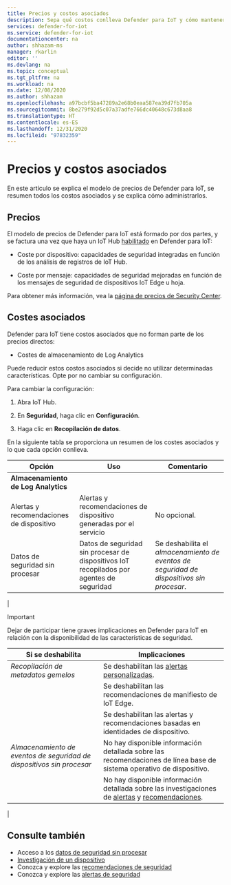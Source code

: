 ```yaml
---
title: Precios y costos asociados
description: Sepa qué costos conlleva Defender para IoT y cómo mantenerlos bajo control.
services: defender-for-iot
ms.service: defender-for-iot
documentationcenter: na
author: shhazam-ms
manager: rkarlin
editor: ''
ms.devlang: na
ms.topic: conceptual
ms.tgt_pltfrm: na
ms.workload: na
ms.date: 12/08/2020
ms.author: shhazam
ms.openlocfilehash: a97bcbf5ba47289a2e68b0eaa587ea39d7fb705a
ms.sourcegitcommit: 8be279f92d5c07a37adfe766dc40648c673d8aa8
ms.translationtype: HT
ms.contentlocale: es-ES
ms.lasthandoff: 12/31/2020
ms.locfileid: "97832359"
---
```

# <a name="pricing-and-associated-costs"></a>Precios y costos asociados

En este artículo se explica el modelo de precios de Defender para IoT, se resumen todos los costos asociados y se explica cómo administrarlos.

## <a name="pricing"></a>Precios

El modelo de precios de Defender para IoT está formado por dos partes, y se factura una vez que haya un IoT Hub [habilitado](quickstart-onboard-iot-hub.md) en Defender para IoT:

- Coste por dispositivo: capacidades de seguridad integradas en función de los análisis de registros de IoT Hub.

- Coste por mensaje: capacidades de seguridad mejoradas en función de los mensajes de seguridad de dispositivos IoT Edge u hoja.

Para obtener más información, vea la [página de precios de Security Center](https://azure.microsoft.com/pricing/details/security-center/).

## <a name="associated-costs"></a>Costes asociados

Defender para IoT tiene costos asociados que no forman parte de los precios directos:

- Costes de almacenamiento de Log Analytics

Puede reducir estos costos asociados si decide no utilizar determinadas características. Opte por no cambiar su configuración.

Para cambiar la configuración:

1. Abra IoT Hub.

1. En **Seguridad**, haga clic en **Configuración**.

1. Haga clic en **Recopilación de datos**.

En la siguiente tabla se proporciona un resumen de los costes asociados y lo que cada opción conlleva.

| Opción | Uso | Comentario |
| --- | --- | --- |
| **Almacenamiento de Log Analytics** |  |
| Alertas y recomendaciones de dispositivo| Alertas y recomendaciones de dispositivo generadas por el servicio | No opcional. |
| Datos de seguridad sin procesar| Datos de seguridad sin procesar de dispositivos IoT recopilados por agentes de seguridad | Se deshabilita el _almacenamiento de eventos de seguridad de dispositivos sin procesar_. |
|

>[!Important]
> Dejar de participar tiene graves implicaciones en Defender para IoT en relación con la disponibilidad de las características de seguridad.

| Si se deshabilita | Implicaciones |
| --- | --- |
| _Recopilación de metadatos gemelos_ | Se deshabilitan las [alertas personalizadas](quickstart-create-custom-alerts.md). |
| | Se deshabilitan las recomendaciones de manifiesto de IoT Edge. |
| | Se deshabilitan las alertas y recomendaciones basadas en identidades de dispositivo. |
| _Almacenamiento de eventos de seguridad de dispositivos sin procesar_ | No hay disponible información detallada sobre las recomendaciones de línea base de sistema operativo de dispositivo. |
| | No hay disponible información detallada sobre las investigaciones de [alertas](concept-security-alerts.md) y [recomendaciones](concept-recommendations.md). |
|

## <a name="see-also"></a>Consulte también

- Acceso a los [datos de seguridad sin procesar](how-to-security-data-access.md)
- [Investigación de un dispositivo](how-to-investigate-device.md)
- Conozca y explore las [recomendaciones de seguridad](concept-recommendations.md)
- Conozca y explore las [alertas de seguridad](concept-security-alerts.md)
